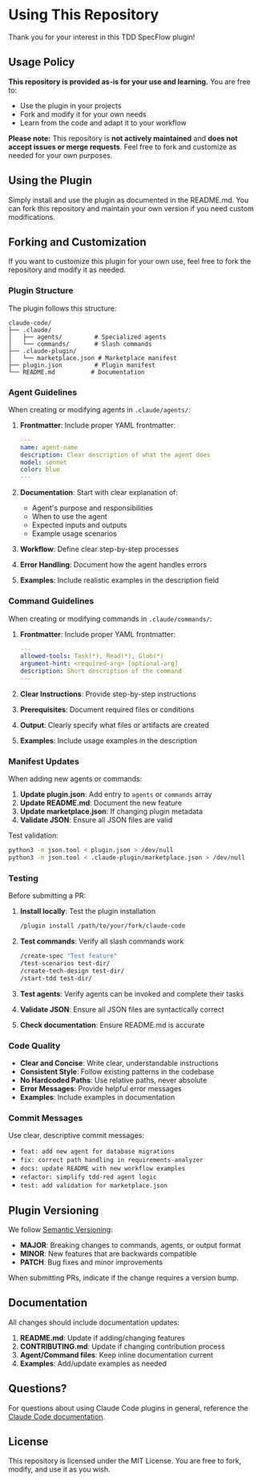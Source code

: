 # Using This Repository

Thank you for your interest in this TDD SpecFlow plugin!

## Usage Policy

**This repository is provided as-is for your use and learning.** You are free to:
- Use the plugin in your projects
- Fork and modify it for your own needs
- Learn from the code and adapt it to your workflow

**Please note:** This repository is **not actively maintained** and **does not accept issues or merge requests**. Feel free to fork and customize as needed for your own purposes.

## Using the Plugin

Simply install and use the plugin as documented in the README.md. You can fork this repository and maintain your own version if you need custom modifications.

## Forking and Customization

If you want to customize this plugin for your own use, feel free to fork the repository and modify it as needed.

### Plugin Structure

The plugin follows this structure:

```
claude-code/
├── .claude/
│   ├── agents/         # Specialized agents
│   └── commands/       # Slash commands
├── .claude-plugin/
│   └── marketplace.json # Marketplace manifest
├── plugin.json         # Plugin manifest
└── README.md          # Documentation
```

### Agent Guidelines

When creating or modifying agents in `.claude/agents/`:

1. **Frontmatter**: Include proper YAML frontmatter:
   ```yaml
   ---
   name: agent-name
   description: Clear description of what the agent does
   model: sonnet
   color: blue
   ---
   ```

2. **Documentation**: Start with clear explanation of:
   - Agent's purpose and responsibilities
   - When to use the agent
   - Expected inputs and outputs
   - Example usage scenarios

3. **Workflow**: Define clear step-by-step processes

4. **Error Handling**: Document how the agent handles errors

5. **Examples**: Include realistic examples in the description field

### Command Guidelines

When creating or modifying commands in `.claude/commands/`:

1. **Frontmatter**: Include proper YAML frontmatter:
   ```yaml
   ---
   allowed-tools: Task(*), Read(*), Glob(*)
   argument-hint: <required-arg> [optional-arg]
   description: Short description of the command
   ---
   ```

2. **Clear Instructions**: Provide step-by-step instructions

3. **Prerequisites**: Document required files or conditions

4. **Output**: Clearly specify what files or artifacts are created

5. **Examples**: Include usage examples in the description

### Manifest Updates

When adding new agents or commands:

1. **Update plugin.json**: Add entry to `agents` or `commands` array
2. **Update README.md**: Document the new feature
3. **Update marketplace.json**: If changing plugin metadata
4. **Validate JSON**: Ensure all JSON files are valid

Test validation:
```bash
python3 -m json.tool < plugin.json > /dev/null
python3 -m json.tool < .claude-plugin/marketplace.json > /dev/null
```

### Testing

Before submitting a PR:

1. **Install locally**: Test the plugin installation
   ```bash
   /plugin install /path/to/your/fork/claude-code
   ```

2. **Test commands**: Verify all slash commands work
   ```bash
   /create-spec "Test feature"
   /test-scenarios test-dir/
   /create-tech-design test-dir/
   /start-tdd test-dir/
   ```

3. **Test agents**: Verify agents can be invoked and complete their tasks

4. **Validate JSON**: Ensure all JSON files are syntactically correct

5. **Check documentation**: Ensure README.md is accurate

### Code Quality

- **Clear and Concise**: Write clear, understandable instructions
- **Consistent Style**: Follow existing patterns in the codebase
- **No Hardcoded Paths**: Use relative paths, never absolute
- **Error Messages**: Provide helpful error messages
- **Examples**: Include examples in documentation

### Commit Messages

Use clear, descriptive commit messages:

- `feat: add new agent for database migrations`
- `fix: correct path handling in requirements-analyzer`
- `docs: update README with new workflow examples`
- `refactor: simplify tdd-red agent logic`
- `test: add validation for marketplace.json`

## Plugin Versioning

We follow [Semantic Versioning](https://semver.org/):

- **MAJOR**: Breaking changes to commands, agents, or output format
- **MINOR**: New features that are backwards compatible
- **PATCH**: Bug fixes and minor improvements

When submitting PRs, indicate if the change requires a version bump.

## Documentation

All changes should include documentation updates:

1. **README.md**: Update if adding/changing features
2. **CONTRIBUTING.md**: Update if changing contribution process
3. **Agent/Command files**: Keep inline documentation current
4. **Examples**: Add/update examples as needed

## Questions?

For questions about using Claude Code plugins in general, reference the [Claude Code documentation](https://docs.claude.com/en/docs/claude-code).

## License

This repository is licensed under the MIT License. You are free to fork, modify, and use it as you wish.
